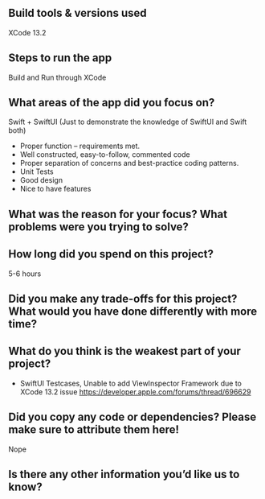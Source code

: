 ## Build tools & versions used
XCode 13.2

## Steps to run the app
Build and Run through XCode

## What areas of the app did you focus on?
Swift + SwiftUI (Just to demonstrate the knowledge of SwiftUI and Swift both)
- Proper function – requirements met.
- Well constructed, easy-to-follow, commented code
- Proper separation of concerns and best-practice coding patterns.
- Unit Tests
- Good design 
- Nice to have features


## What was the reason for your focus? What problems were you trying to solve?

## How long did you spend on this project?
5-6 hours

## Did you make any trade-offs for this project? What would you have done differently with more time?

## What do you think is the weakest part of your project?
- SwiftUI Testcases, Unable to add ViewInspector Framework due to XCode 13.2 issue
https://developer.apple.com/forums/thread/696629

## Did you copy any code or dependencies? Please make sure to attribute them here!
Nope

## Is there any other information you’d like us to know?
